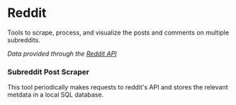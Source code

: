 # Reddit
Tools to scrape, process, and visualize the posts and comments on multiple subreddits.

*Data provided through the [Reddit API](https://www.reddit.com/wiki/api)*

### Subreddit Post Scraper

This tool periodically makes requests to reddit's API and stores the relevant metdata in a local SQL database.
